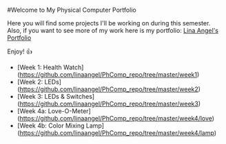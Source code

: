 #Welcome to My Physical Computer Portfolio

Here you will find some projects I'll be working on during this semester.
Also, if you want to see more of my work here is my portfolio: [Lina Angel's Portfolio](http://linaangel.com/index.php/en/)

Enjoy! :+1:

* [Week 1: Health Watch] (https://github.com/linaangel/PhComp_repo/tree/master/week1)
* [Week 2: LEDs] (https://github.com/linaangel/PhComp_repo/tree/master/week2)
* [Week 3: LEDs & Switches] (https://github.com/linaangel/PhComp_repo/tree/master/week3)
* [Week 4a: Love-O-Meter] (https://github.com/linaangel/PhComp_repo/tree/master/week4/love)
* [Week 4b: Color Mixing Lamp] (https://github.com/linaangel/PhComp_repo/tree/master/week4/lamp)
